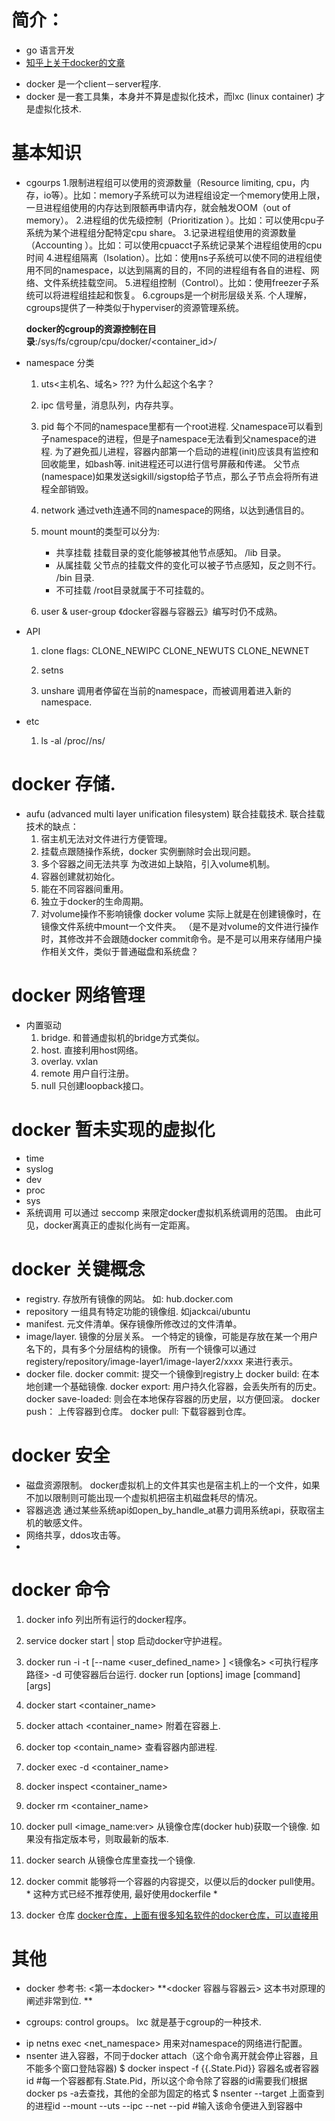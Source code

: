 # 简介：
  + go 语言开发
  + [知乎上关于docker的文章](https://www.zhihu.com/question/27227492)
  
  - docker 是一个client－server程序.
  - docker 是一套工具集，本身并不算是虚拟化技术，而lxc (linux container) 才是虚拟化技术.
  
# 基本知识   
  + cgourps 
    1.限制进程组可以使用的资源数量（Resource limiting, cpu，内存，io等）。比如：memory子系统可以为进程组设定一个memory使用上限，一旦进程组使用的内存达到限额再申请内存，就会触发OOM（out of memory）。
    2.进程组的优先级控制（Prioritization ）。比如：可以使用cpu子系统为某个进程组分配特定cpu share。
    3.记录进程组使用的资源数量（Accounting ）。比如：可以使用cpuacct子系统记录某个进程组使用的cpu时间
    4.进程组隔离（Isolation）。比如：使用ns子系统可以使不同的进程组使用不同的namespace，以达到隔离的目的，不同的进程组有各自的进程、网络、文件系统挂载空间。
    5.进程组控制（Control）。比如：使用freezer子系统可以将进程组挂起和恢复。
    6.cgroups是一个树形层级关系.
    个人理解，cgroups提供了一种类似于hyperviser的资源管理系统。
    
    **docker的cgroup的资源控制在目录**:/sys/fs/cgroup/cpu/docker/<container_id>/
    
    
  + namespace 分类
      1.  uts<主机名、域名> ??? 为什么起这个名字？
      2.  ipc 信号量，消息队列，内存共享。
      3.  pid 每个不同的namespace里都有一个root进程. 
          父namespace可以看到子namespace的进程，但是子namespace无法看到父namespace的进程.
          为了避免孤儿进程，容器内部第一个启动的进程(init)应该具有监控和回收能里，如bash等.
          init进程还可以进行信号屏蔽和传递。 父节点(namespace)如果发送sigkill/sigstop给子节点，那么子节点会将所有进程全部销毁。
          
      4.  network 
          通过veth连通不同的namespace的网络，以达到通信目的。
      5.  mount
          mount的类型可以分为:
          -  共享挂载
              挂载目录的变化能够被其他节点感知。 /lib 目录。
          -  从属挂载
              父节点的挂载文件的变化可以被子节点感知，反之则不行。 /bin 目录.
          -  不可挂载
              /root目录就属于不可挂载的。
      6.  user & user-group
          《docker容器与容器云》编写时仍不成熟。
          
  + API
      1.  clone
          flags: CLONE_NEWIPC CLONE_NEWUTS CLONE_NEWNET
      2.  setns
          
      3.  unshare
          调用者停留在当前的namespace，而被调用着进入新的namespace.
          
  + etc
      1.  ls -al /proc/<pid>/ns/
  
# docker 存储.
  - aufu (advanced multi layer unification filesystem)
    联合挂载技术.
    联合挂载技术的缺点：
      1.  宿主机无法对文件进行方便管理。
      2.  挂载点跟随操作系统，docker 实例删除时会出现问题。
      3.  多个容器之间无法共享
    为改进如上缺陷，引入volume机制。
      1.  容器创建就初始化。
      2.  能在不同容器间重用。
      3.  独立于docker的生命周期。
      4.  对volume操作不影响镜像
      docker volume 实际上就是在创建镜像时，在镜像文件系统中mount一个文件夹。
        （是不是对volume的文件进行操作时，其修改并不会跟随docker commit命令。是不是可以用来存储用户操作相关文件，类似于普通磁盘和系统盘？
        
# docker 网络管理
  - 内置驱动
      1.  bridge.
          和普通虚拟机的bridge方式类似。
      2.  host.
          直接利用host网络。
      3.  overlay.
          vxlan
      4.  remote
          用户自行注册。
      5.  null
          只创建loopback接口。
          
# docker 暂未实现的虚拟化
   -  time
   -  syslog
   -  dev
   -  proc
   -  sys
   -  系统调用
      可以通过 seccomp 来限定docker虚拟机系统调用的范围。
   由此可见，docker离真正的虚拟化尚有一定距离。
  
# docker 关键概念
  - registry.
      存放所有镜像的网站。 如: hub.docker.com 
  - repository
      一组具有特定功能的镜像组.  如jackcai/ubuntu
  - manifest.
      元文件清单。保存镜像所修改过的文件清单。
  - image/layer.
      镜像的分层关系。  一个特定的镜像，可能是存放在某一个用户名下的，具有多个分层结构的镜像。
      所有一个镜像可以通过  registery/repository/image-layer1/image-layer2/xxxx 来进行表示。
  - docker file.
      docker commit: 提交一个镜像到registry上
      docker build:  在本地创建一个基础镜像.
      docker export: 用户持久化容器，会丢失所有的历史。
      docker save-loaded: 则会在本地保存容器的历史层，以方便回滚。
      docker push：  上传容器到仓库。
      docker pull:  下载容器到仓库。
      
# docker 安全
  - 磁盘资源限制。
      docker虚拟机上的文件其实也是宿主机上的一个文件，如果不加以限制则可能出现一个虚拟机把宿主机磁盘耗尽的情况。
  - 容器逃逸
      通过某些系统api如open_by_handle_at暴力调用系统api，获取宿主机的敏感文件。
  - 网络共享，ddos攻击等。
  - 
      
# docker 命令
  1.  docker info 
      列出所有运行的docker程序。
  2.  service docker start | stop 
      启动docker守护进程。
  3.  docker run -i  -t  [--name <user_defined_name> ] <镜像名> <可执行程序路径>
      -d 可使容器后台运行.
      docker run [options] image [command] [args] 
  4.  docker start <container_name>
  5.  docker attach <container_name> 附着在容器上.
  6.  docker top <contain_name> 
      查看容器内部进程.
  7.  docker exec -d <container_name> <process> 
  8.  docker inspect <container_name> 
  9.  docker rm <container_name>
  10. docker pull <image_name:ver>
      从镜像仓库(docker hub)获取一个镜像. 如果没有指定版本号，则取最新的版本.
  11. docker search <image-name> 
      从镜像仓库里查找一个镜像. 
  12. docker commit
      能够将一个容器的内容提交，以便以后的docker pull使用。 * 这种方式已经不推荐使用, 最好使用dockerfile *
  
  13. docker 仓库
      [docker仓库，上面有很多知名软件的docker仓库，可以直接用](https://registry.hub.docker.com/) 
      
# 其他
  + docker 参考书:
      <第一本docker>
      **<docker 容器与容器云> 这本书对原理的阐述非常到位. **
      
  + cgroups: control groups。 lxc 就是基于cgroup的一种技术. 
  
  - ip netns exec <net_namespace> <command> 
    用来对namespace的网络进行配置。
  - nsenter 进入容器，不同于docker attach（这个命令离开就会停止容器，且不能多个窗口登陆容器)
      $ docker inspect -f {{.State.Pid}} 容器名或者容器id   #每一个容器都有.State.Pid，所以这个命令除了容器的id需要我们根据docker ps -a去查找，其他的全部为固定的格式
      $ nsenter --target 上面查到的进程id --mount --uts --ipc --net --pid  #输入该命令便进入到容器中
  
  
